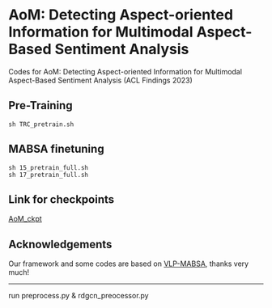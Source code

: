 # AoM: Detecting Aspect-oriented Information for Multimodal Aspect-Based Sentiment Analysis

Codes for AoM: Detecting Aspect-oriented Information for Multimodal Aspect-Based Sentiment Analysis (ACL Findings 2023)

## Pre-Training

`sh TRC_pretrain.sh`

## MABSA finetuning
```
sh 15_pretrain_full.sh
sh 17_pretrain_full.sh
```

## Link for checkpoints
[AoM_ckpt](https://drive.google.com/drive/folders/13YovBuSu6jo9ctp7rJQm95aXsEeOHspV?usp=share_link)

## Acknowledgements
Our framework and some codes are based on [VLP-MABSA](https://github.com/NUSTM/VLP-MABSA), thanks very much!

------------------------------------
run preprocess.py & rdgcn_preocessor.py
